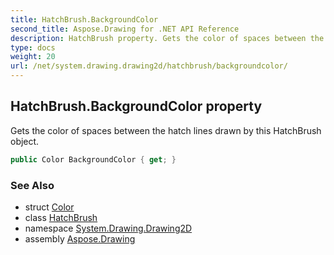 ```yaml
---
title: HatchBrush.BackgroundColor
second_title: Aspose.Drawing for .NET API Reference
description: HatchBrush property. Gets the color of spaces between the hatch lines drawn by this HatchBrush object
type: docs
weight: 20
url: /net/system.drawing.drawing2d/hatchbrush/backgroundcolor/
---
```

## HatchBrush.BackgroundColor property

Gets the color of spaces between the hatch lines drawn by this HatchBrush object.

```csharp
public Color BackgroundColor { get; }
```

### See Also

* struct [Color](../../../system.drawing/color/)
* class [HatchBrush](../)
* namespace [System.Drawing.Drawing2D](../../hatchbrush/)
* assembly [Aspose.Drawing](../../../)


